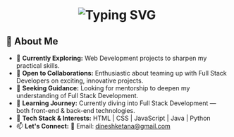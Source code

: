 <h1 align="center">
  <img src="https://readme-typing-svg.herokuapp.com?font=Times+New+Roman&size=35&duration=3000&color=FFFFFF&center=true&vCenter=true&width=600&height=70&lines=Hi+there+👋+I+am+Dinesh+Ketana!!" alt="Typing SVG" />
</h1>

## 💫 About Me

- 🔭 **Currently Exploring:** Web Development projects to sharpen my practical skills.  
- 👯 **Open to Collaborations:** Enthusiastic about teaming up with Full Stack Developers on exciting, innovative projects.  
- 🤝 **Seeking Guidance:** Looking for mentorship to deepen my understanding of Full Stack Development.  
- 🌱 **Learning Journey:** Currently diving into Full Stack Development — both front-end & back-end technologies.  
- 💬 **Tech Stack & Interests:**   HTML | CSS | JavaScript | Java | Python  
- 📫 **Let's Connect:**  📧 Email: [dineshketana@gmail.com](mailto:dineshketana@gmail.com)

